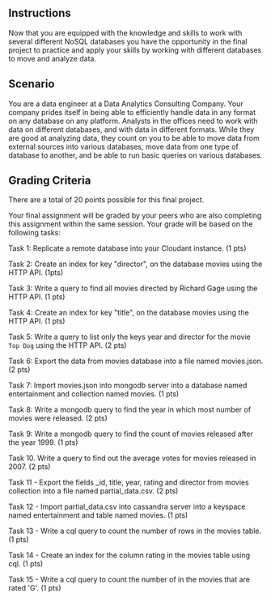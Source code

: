 ## Instructions
Now that you are equipped with the knowledge and skills to work with several different NoSQL databases you have the opportunity in the final project to practice and apply your skills by working with different databases to move and analyze data.

## Scenario
You are a data engineer at a Data Analytics Consulting Company. Your company prides itself in being able to efficiently handle data in any format on any database on any platform. Analysts in the offices need to work with data on different databases, and with data in different formats. While they are good at analyzing data, they count on you to be able to move data from external sources into various databases, move data from one type of database to another, and be able to run basic queries on various databases.

## Grading Criteria
There are a total of 20 points possible for this final project.  

Your final assignment will be graded by your peers who are also completing this assignment within the same session. Your grade will be based on the following tasks:

Task 1: Replicate a remote database into your Cloudant instance. (1 pts)

Task 2: Create an index for key "director", on the database movies using the HTTP API. (1pts)

Task 3: Write a query to find all movies directed by Richard Gage using the HTTP API. (1 pts)

Task 4: Create an index for key "title", on the database movies using the HTTP API. (1 pts)

Task 5: Write a query to list only the keys year and director for the movie `Top Dog` using the HTTP API. (2 pts)

Task 6: Export the data from movies database into a file named movies.json. (2 pts) 

Task 7: Import movies.json into mongodb server into a database named entertainment and collection named movies. (1 pts)

Task 8: Write a mongodb query to find the year in which most number of movies were released. (2 pts)

Task 9: Write a mongodb query to find the count of movies released after the year 1999. (1 pts)

Task 10. Write a query to find out the average votes for movies released in 2007. (2 pts)

Task 11 - Export the fields _id, title, year, rating and director from movies collection into a file named partial_data.csv. (2 pts)

Task 12 - Import partial_data.csv into cassandra server into a keyspace named entertainment and table named movies. (1 pts)

Task 13 - Write a cql query to count the number of rows in the movies table. (1 pts)

Task 14 - Create an index for the column rating in the movies table using cql. (1 pts)

Task 15 - Write a cql query to count the number of in the movies that are rated 'G'. (1 pts)
